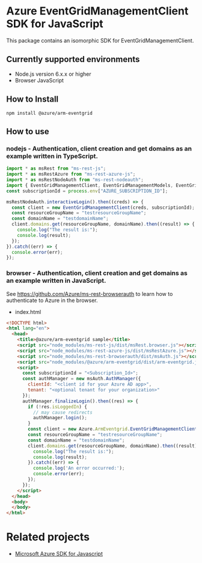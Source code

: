 # Azure EventGridManagementClient SDK for JavaScript
This package contains an isomorphic SDK for EventGridManagementClient.

## Currently supported environments
- Node.js version 6.x.x or higher
- Browser JavaScript

## How to Install
```
npm install @azure/arm-eventgrid
```


## How to use

### nodejs - Authentication, client creation and get domains as an example written in TypeScript.

```ts
import * as msRest from "ms-rest-js";
import * as msRestAzure from "ms-rest-azure-js";
import * as msRestNodeAuth from "ms-rest-nodeauth";
import { EventGridManagementClient, EventGridManagementModels, EventGridManagementMappers } from "@azure/arm-eventgrid";
const subscriptionId = process.env["AZURE_SUBSCRIPTION_ID"];

msRestNodeAuth.interactiveLogin().then((creds) => {
  const client = new EventGridManagementClient(creds, subscriptionId);
  const resourceGroupName = "testresourceGroupName";
  const domainName = "testdomainName";
  client.domains.get(resourceGroupName, domainName).then((result) => {
    console.log("The result is:");
    console.log(result);
  });
}).catch((err) => {
  console.error(err);
});
```

### browser - Authentication, client creation and get domains as an example written in JavaScript.
See https://github.com/Azure/ms-rest-browserauth to learn how to authenticate to Azure in the browser.

- index.html
```html
<!DOCTYPE html>
<html lang="en">
  <head>
    <title>@azure/arm-eventgrid sample</title>
    <script src="node_modules/ms-rest-js/dist/msRest.browser.js"></script>
    <script src="node_modules/ms-rest-azure-js/dist/msRestAzure.js"></script>
    <script src="node_modules/ms-rest-browserauth/dist/msAuth.js"></script>
    <script src="node_modules/@azure/arm-eventgrid/dist/arm-eventgrid.js"></script>
    <script>
      const subscriptionId = "<Subscription_Id>";
      const authManager = new msAuth.AuthManager({
        clientId: "<client id for your Azure AD app>",
        tenant: "<optional tenant for your organization>"
      });
      authManager.finalizeLogin().then((res) => {
        if (!res.isLoggedIn) {
          // may cause redirects
          authManager.login();
        }
        const client = new Azure.ArmEventgrid.EventGridManagementClient(res.creds, subscriptionId);
        const resourceGroupName = "testresourceGroupName";
        const domainName = "testdomainName";
        client.domains.get(resourceGroupName, domainName).then((result) => {
          console.log("The result is:");
          console.log(result);
        }).catch((err) => {
          console.log('An error occurred:');
          console.error(err);
        });
      });
    </script>
  </head>
  <body>
  </body>
</html>
```

# Related projects
 - [Microsoft Azure SDK for Javascript](https://github.com/Azure/azure-sdk-for-js)
